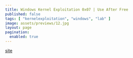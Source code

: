 ```yaml
---
title: Windows Kernel Exploitation 0x07 | Use After Free
published: false
tags: [ "kernelexploitation", "windows", "lab" ]
image: assets/previews/12.jpg
layout: page
pagination: 
  enabled: true
---
```


[site](https://rootkits.xyz/blog/2018/04/kernel-use-after-free/)